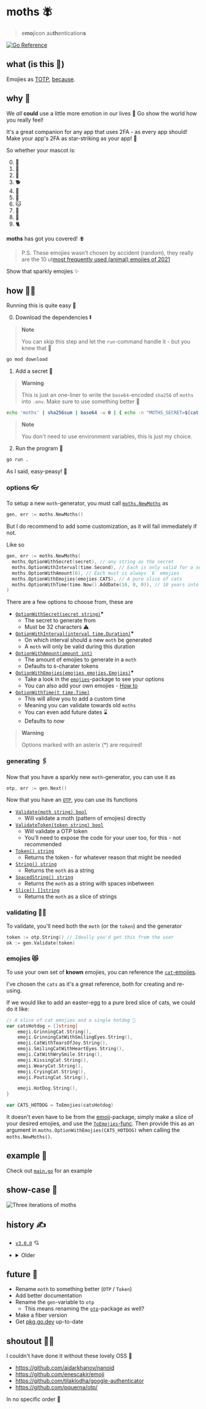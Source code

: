 # moths 🪰

> e**mo**jicon au**th**entication**s**

[![Go Reference](https://pkg.go.dev/badge/github.com/Mobilpadde/moths.svg)](https://pkg.go.dev/github.com/Mobilpadde/moths)

## what (is this 💩)

Emojies as [TOTP](https://rublon.com/blog/hotp-totp-difference/), [because](#why-).

## why 🥲

We _all_ **could** use a little more emotion in our lives 🤗 Go show the world how you really feel!

It's a great companion for any app that uses 2FA - as every app should! Make your app's 2FA as star-striking as your app! 🤩

So whether your mascot is:

0. 🦋
1. 🐰
2. 🐶
3. 🐕
4. 🐷
5. 🐥
6. 🐱
7. 🐣
8. 🐻
9. 🐈

**moths** has got you covered! 🪰

> P.S. These emojies wasn't chosen by accident (random), they really are the 10 ut[most frequently used (animal) emojies of 2021](https://home.unicode.org/emoji/emoji-frequency/)

Show that sparkly emojies ✨

## how 🧑‍💼

Running this is quite easy 💨

0. Download the dependencies ⏬

> **Note**
>
> You can skip this step and let the `run`-command handle it - but you knew that 🧠

```sh
go mod download
```

1. Add a secret 🔐

> **Warning**
>
> This is just an one-liner to write the `base64`-encoded `sha256` of `moths` into `.env`.
> Make sure to use something better 🤷

```sh
echo 'moths' | sha256sum | base64 -w 0 | { echo -n "MOTHS_SECRET=$(cat -)" } > .env
```

> **Note**
>
> You don't need to use environment variables, this is just my choice.

2. Run the program 🏃

```sh
go run .
```

As I said, easy-peasy! 💖

### options 👓

To setup a new `moth`-generator, you must call [`moths.NewMoths`](moths/new.go#L9-L43) as

```go
gen, err := moths.NewMoths()
```

But I do recommend to add some customization, as it will fail immediately if not.

Like so

```go
gen, err := moths.NewMoths(
  moths.OptionWithSecret(secret), // any string as the secret
  moths.OptionWithInterval(time.Second), // Each is only valid for a second
  moths.OptionWithAmount(6), // Each must is always `6` emojies
  moths.OptionWithEmojies(emojies.CATS), // A pure slice of cats
  moths.OptionWithTime(time.Now().AddDate(10, 0, 0)), // 10 years into the future
)
```

There are a few options to choose from, these are

- [`OptionWithSecret(secret string)`](moths/options.go#L29-L45)**\***
  - The secret to generate from
  - Must be 32 characters ⚠
- [`OptionWithInterval(interval time.Duration)`](moths/options.go#L47-L56)**\***
  - On which interval should a new `moth` be generated
  - A `moth` will only be valid during this duration
- [`OptionWithAmount(amount int)`](moths/options.go#L58-L67)
  - The amount of emojies to generate in a `moth`
  - Defaults to `6`-charater tokens
- [`OptionWithEmojies(emojies emojies.Emojies)`](moths/options.go#L69-L78)**\***
  - Take a look in the [`emojies`](moths/emojies)-package to see your options
  - You can also add your own emojies - [How to](#emojies-)
- [`OptionWithTime(t time.Time)`](moths/options.go#L80-L85)
  - This will allow you to add a custom time
  - Meaning you can validate towards old `moths`
  - You can even add future dates ⌛
  - Defaults to _now_

> **Warning**
>
> Options marked with an asterix (\*) are required!

### generating 🖇

Now that you have a sparkly new `moth`-generator, you can use it as

```go
otp, err := gen.Next()
```

Now that you have an [`OTP`](moths/otp), you can use its functions

- [`Validate(moth string) bool`](moths/otp/validate.go#L3-L5)
  - Will validate a moth (pattern of emojies) directly
- [`ValidateToken(token string) bool`](moths/otp/validate.go#L7-L9)
  - Will validate a OTP token
  - You'll need to expose the code for your user too, for this - not recommended
- [`Token() string`](moths/otp/config.go#L12-L14)
  - Returns the token - for whatever reason that might be needed
- [`String() string`](moths/otp/config.go#L16-L18)
  - Returns the `moth` as a string
- [`SpacedString() string`](moths/otp/config.go#L20-L22)
  - Returns the `moth` as a string with spaces inbetween
- [`Slice() []string`](moths/otp/config.go#L24-L26)
  - Returns the `moth` as a slice of strings

### validating 🧑‍🔬

To validate, you'll need both the `moth` (or the `token`) and the generator

```go
token := otp.String() // Ideally you'd get this from the user
ok := gen.Validate(token)
```

### emojies 😻

To use your own set of **known** emojies, you can reference the [`cat`-emojies](moths/emojies/cats.go).

I've chosen the `cats` as it's a great reference, both for creating and re-using.

If we would like to add an easter-egg to a pure bred slice of cats, we could do it like:

```go
// A slice of cat emojies and a single hotdog 🌭
var catsHotdog = []string{
	emoji.GrinningCat.String(),
	emoji.GrinningCatWithSmilingEyes.String(),
	emoji.CatWithTearsOfJoy.String(),
	emoji.SmilingCatWithHeartEyes.String(),
	emoji.CatWithWrySmile.String(),
	emoji.KissingCat.String(),
	emoji.WearyCat.String(),
	emoji.CryingCat.String(),
	emoji.PoutingCat.String(),

	emoji.HotDog.String(),
}

var CATS_HOTDOG = ToEmojies(catsHotdog)
```

It doesn't even have to be from the [emoji](https://github.com/enescakir/emoji)-package,
simply make a slice of your desired emojies, and use the [`ToEmojies`-func](moths/emojies/helper.go#L5-L19).
Then provide this as an argument in `moths.OptionWithEmojies(CATS_HOTDOG)` when calling the `moths.NewMoths()`.

## example 🤷

Check out [`main.go`](main.go) for an example

## show-case 🕺

![Three iterations of moths](./data/sample.png)

## history ✍

- [`v3.0.0`](https://github.com/Mobilpadde/moths/tree/v3.0.0) 💘

- <details>
    <summary>Older</summary>

  - [`v2.2.2`](https://github.com/Mobilpadde/moths/tree/v2.2.2)
  - [`v2.2.1`](https://github.com/Mobilpadde/moths/tree/v2.2.1)
  - [`v2.2.0`](https://github.com/Mobilpadde/moths/tree/v2.2.0)
  - [`v2.1.0`](https://github.com/Mobilpadde/moths/tree/v2.1.0)
  - [`v2.0.0`](https://github.com/Mobilpadde/moths/tree/v2.0.0)
  - [`v1.0.0`](https://github.com/Mobilpadde/moths/tree/v1.0.0)
  - [`v0.1.0`](https://github.com/Mobilpadde/moths/tree/v0.1)
  </details>

## future 🔮

- Rename `moth` to something better (`OTP` / `Token`)
- Add better documentation
- Rename the `gen`-variable to `otp`
  - This means renaming the [`otp`](moths/otp)-package as well?
- Make a fiber version
- Get [pkg.go.dev](https://pkg.go.dev/github.com/Mobilpadde/moths) up-to-date

## shoutout 📢💨

I couldn't have done it without these lovely OSS 🦾

- <https://github.com/aidarkhanov/nanoid>
- <https://github.com/enescakir/emoji>
- <https://github.com/tilaklodha/google-authenticator>
- <https://github.com/pquerna/otp/>

In no specific order 🤷
